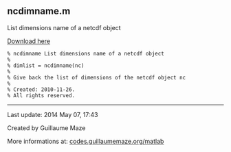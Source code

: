## ncdimname.m ##
List dimensions name of a netcdf object

[Download here](http://guillaumemaze.googlecode.com/svn/trunk/matlab/codes/netcdf/ncdimname.m)

```
% ncdimname List dimensions name of a netcdf object
%
% dimlist = ncdimname(nc)
% 
% Give back the list of dimensions of the netcdf object nc
%
% Created: 2010-11-26.
% All rights reserved.
```

---

Last update: 2014 May 07, 17:43

Created by Guillaume Maze

More informations at: [codes.guillaumemaze.org/matlab](http://codes.guillaumemaze.org/matlab)